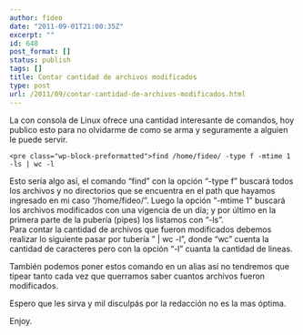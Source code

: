 ```yaml
---
author: fideo
date: "2011-09-01T21:00:35Z"
excerpt: ""
id: 648
post_format: []
status: publish
tags: []
title: Contar cantidad de archivos modificados
type: post
url: /2011/09/contar-cantidad-de-archivos-modificados.html
---
```

La con consola de Linux ofrece una cantidad interesante de comandos, hoy publico esto para no olvidarme de como se arma y seguramente a alguien le puede servir.

```
<pre class="wp-block-preformatted">find /home/fideo/ -type f -mtime 1 -ls | wc -l
```

Esto sería algo así, el comando “find” con la opción “-type f” buscará todos los archivos y no directorios que se encuentra en el path que hayamos ingresado en mi caso “/home/fideo/”. Luego la opción “-mtime 1” buscará los archivos modificados con una vigencia de un día; y por último en la primera parte de la pubería (pipes) los listamos con “-ls”.  
Para contar la cantidad de archivos que fueron modificados debemos realizar lo siguiente pasar por tubería ” | wc -l”, donde “wc” cuenta la cantidad de caracteres pero con la opción “-l” cuanta la cantidad de lineas.

También podemos poner estos comando en un alias así no tendremos que tipear tanto cada vez que querramos saber cuantos archivos fueron modificados.

Espero que les sirva y mil disculpás por la redacción no es la mas óptima.

Enjoy.
